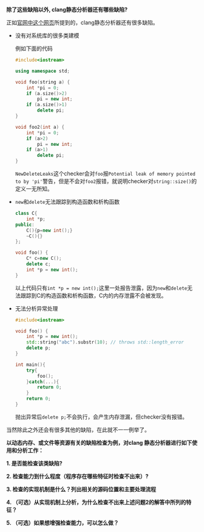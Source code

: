 **除了这些缺陷以外, clang静态分析器还有哪些缺陷?**

正如[官网中这个网页](http://clang-analyzer.llvm.org/open_projects.html)所提到的，clang静态分析器还有很多缺陷。

- 没有对系统库的很多类建模

  例如下面的代码

  ```c++
  #include<iostream>

  using namespace std;

  void foo(string a) {
      int *pi = 0;
      if (a.size()>2)
          pi = new int;
      if (a.size()>1)
          delete pi;
  }

  void foo2(int a) {
      int *pi = 0;
      if (a>2)
          pi = new int;
      if (a>1)
          delete pi;
  }
  ```

  `NewDeleteLeaks`这个checker会对`foo`报`Potential leak of memory pointed to by 'pi'`警告，但是不会对`foo2`报错，就说明checker对`string::size()`的定义一无所知。

- `new`和`delete`无法跟踪到构造函数和析构函数

  ```c++
  class C{
      int *p;
  public:
      C(){p=new int();}
      ~C(){}
  };

  void foo() {
      C* c=new C();
      delete c;
      int *p = new int();
  }
  ```

  以上代码只有`int *p = new int();`这里一处报告泄露，因为`new`和`delete`无法跟踪到C的构造函数和析构函数，C内的内存泄露不会被发现。

- 无法分析异常处理

  ```c++
  #include<iostream>

  void foo() {
      int *p = new int();
      std::string("abc").substr(10); // throws std::length_error
      delete p;
  }

  int main(){
      try{
          foo();
      }catch(...){
          return 0;
      }
      return 0;
  }
  ```

  抛出异常后`delete p;`不会执行，会产生内存泄漏，但checker没有报错。

当然除此之外还会有很多其他的缺陷，在此就不一一例举了。



**以动态内存、或文件等资源有关的缺陷检查为例，对clang 静态分析器进行如下使用和分析工作：**

**1. 是否能检查该类缺陷?**



**2. 检查能力到什么程度（程序存在哪些特征时检查不出来）?**


**3. 检查的实现机制是什么？列出相关的源码位置和主要处理流程**


**4. （可选）从实现机制上分析，为什么检查不出来上述问题2的解答中所列的特征？**


**5. （可选）如果想增强检查能力，可以怎么做？**